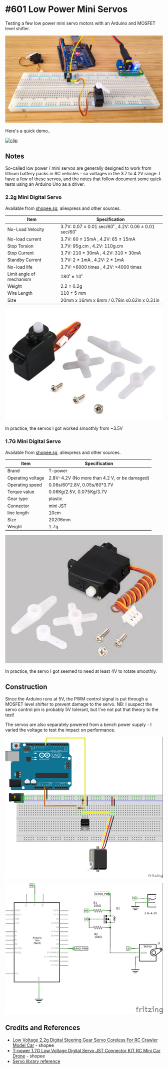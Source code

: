 # #601 Low Power Mini Servos

Testing a few low power mini servo motors with an Arduino and MOSFET level shifter.

![Build](./assets/LowPowerMiniServos_build.jpg?raw=true)

Here's a quick demo..

[![clip](https://img.youtube.com/vi/MunymlUziEs/0.jpg)](https://www.youtube.com/watch?v=MunymlUziEs)

## Notes

So-called low power / mini servos are generally designed to work from lithium battery packs in RC vehicles - so voltages in the 3.7 to 4.2V range.
I have a few of these servos, and the notes that follow document some quick tests using an Arduino Uno as a driver.


### 2.2g Mini Digital Servo

Available from [shopee.sg](https://shopee.sg/Low-Voltage-2.2g-Digital-Steering-Gear-Servo-Coreless-For-RC-Crawler-Model-Car-Ready-Stock--i.360726180.8991019964), aliexpress and other sources.


| Item                     | Specification                                         |
|--------------------------|-------------------------------------------------------|
| No-Load Velocity         | 3.7V: 0.07 ± 0.01 sec/60˚ , 4.2V: 0.06 ± 0.01 sec/60˚ |
| No-load current          | 3.7V: 60 ± 15mA           , 4.2V: 65 ± 15mA           |
| Stop Torsion             | 3.7V: 95g.cm              , 4.2V: 110g.cm             |
| Stop Current             | 3.7V: 210 ± 30mA          , 4.2V: 310 ± 30mA          |
| Standby Current          | 3.7V: 2 ± 1mA             , 4.2V: 2 ± 1mA             |
| No-load life             | 3.7V: >6000 times         , 4.2V: >4000 times         |
| Limit angle of mechanism | 180˚ ± 10˚                                            |
| Weight                   | 2.2 ± 0.2g                                            |
| Wire Length              | 110 ± 5 mm                                            |
| Size                     | 20mm x 16mm x 8mm / 0.78in x0.62in x 0.31in           |

![2.2g_mini_servo](./assets/2.2g_mini_servo.jpg?raw=true)

In practice, the servos I got worked smoothly from ~3.5V

### 1.7G Mini Digital Servo

Available from [shopee.sg](https://shopee.sg/Hot-%E3%80%90IN-STOCK%E3%80%91T-power-1.7G-Low-Voltage-Digital-Servo-JST-Connector-KIT-RC-Mini-Car-Drone-i.340360558.8423268127), aliexpress and other sources.

| Item | Specification |
|------|----------------|
| Brand             | T-power                                       |
| Operating voltage | 2.8V-4.2V (No more than 4.2 V, or be damaged) |
| Operating speed   | 0.06s/60°2.8V, 0.05s/60°3.7V                  |
| Torque value      | 0.06Kg/2.5V, 0.075Kg/3.7V                     |
| Gear type         | plastic                                       |
| Connector         | mini JST                                      |
| line length       | 10cm                                          |
| Size              | 20*20*6mm                                     |
| Weight            | 1.7g                                          |

![1.7g_mini_servo](./assets/1.7g_mini_servo.jpg?raw=true)

In practice, the servo I got seemed to need at least 4V to rotate smoothly.

## Construction


Since the Arduino runs at 5V, the PWM control signal is put through a MOSFET level shifter to prevent damage to the servo.
NB: I suspect the servo control pin is probably 5V tolerant, but I've not put that theory to the test!

The servos are also separately powered from a bench power supply - I varied the voltage to test the impact on performance.

![Breadboard](./assets/LowPowerMiniServos_bb.jpg?raw=true)

![Schematic](./assets/LowPowerMiniServos_schematic.jpg?raw=true)

## Credits and References

* [Low Voltage 2.2g Digital Steering Gear Servo Coreless For RC Crawler Model Car](https://shopee.sg/Low-Voltage-2.2g-Digital-Steering-Gear-Servo-Coreless-For-RC-Crawler-Model-Car-Ready-Stock--i.360726180.8991019964) - shopee
* [T-power 1.7G Low Voltage Digital Servo JST Connector KIT RC Mini Car Drone](https://shopee.sg/Hot-%E3%80%90IN-STOCK%E3%80%91T-power-1.7G-Low-Voltage-Digital-Servo-JST-Connector-KIT-RC-Mini-Car-Drone-i.340360558.8423268127) - shopee
* [Servo library reference](https://www.arduino.cc/reference/en/libraries/servo/)
